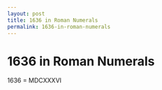 ```yaml
---
layout: post
title: 1636 in Roman Numerals
permalink: 1636-in-roman-numerals
---
```


# 1636 in Roman Numerals

1636 = MDCXXXVI
